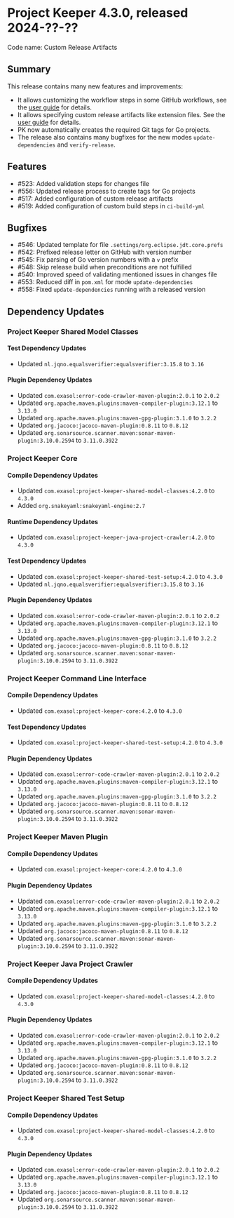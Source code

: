 # Project Keeper 4.3.0, released 2024-??-??

Code name: Custom Release Artifacts

## Summary

This release contains many new features and improvements:
* It allows customizing the workflow steps in some GitHub workflows, see the [user guide](https://github.com/exasol/project-keeper/blob/main/doc/user_guide/user_guide.md#customize-workflow-steps) for details.
* It allows specifying custom release artifacts like extension files. See the [user guide](https://github.com/exasol/project-keeper/blob/main/doc/user_guide/user_guide.md#custom-release-artifacts) for details.
* PK now automatically creates the required Git tags for Go projects.
* The release also contains many bugfixes for the new modes `update-dependencies` and `verify-release`.

## Features

* #523: Added validation steps for changes file
* #556: Updated release process to create tags for Go projects
* #517: Added configuration of custom release artifacts
* #519: Added configuration of custom build steps in `ci-build-yml`

## Bugfixes

* #546: Updated template for file `.settings/org.eclipse.jdt.core.prefs`
* #542: Prefixed release letter on GitHub with version number
* #545: Fix parsing of Go version numbers with a `v` prefix
* #548: Skip release build when preconditions are not fulfilled
* #540: Improved speed of validating mentioned issues in changes file
* #553: Reduced diff in `pom.xml` for mode `update-dependencies`
* #558: Fixed `update-dependencies` running with a released version

## Dependency Updates

### Project Keeper Shared Model Classes

#### Test Dependency Updates

* Updated `nl.jqno.equalsverifier:equalsverifier:3.15.8` to `3.16`

#### Plugin Dependency Updates

* Updated `com.exasol:error-code-crawler-maven-plugin:2.0.1` to `2.0.2`
* Updated `org.apache.maven.plugins:maven-compiler-plugin:3.12.1` to `3.13.0`
* Updated `org.apache.maven.plugins:maven-gpg-plugin:3.1.0` to `3.2.2`
* Updated `org.jacoco:jacoco-maven-plugin:0.8.11` to `0.8.12`
* Updated `org.sonarsource.scanner.maven:sonar-maven-plugin:3.10.0.2594` to `3.11.0.3922`

### Project Keeper Core

#### Compile Dependency Updates

* Updated `com.exasol:project-keeper-shared-model-classes:4.2.0` to `4.3.0`
* Added `org.snakeyaml:snakeyaml-engine:2.7`

#### Runtime Dependency Updates

* Updated `com.exasol:project-keeper-java-project-crawler:4.2.0` to `4.3.0`

#### Test Dependency Updates

* Updated `com.exasol:project-keeper-shared-test-setup:4.2.0` to `4.3.0`
* Updated `nl.jqno.equalsverifier:equalsverifier:3.15.8` to `3.16`

#### Plugin Dependency Updates

* Updated `com.exasol:error-code-crawler-maven-plugin:2.0.1` to `2.0.2`
* Updated `org.apache.maven.plugins:maven-compiler-plugin:3.12.1` to `3.13.0`
* Updated `org.apache.maven.plugins:maven-gpg-plugin:3.1.0` to `3.2.2`
* Updated `org.jacoco:jacoco-maven-plugin:0.8.11` to `0.8.12`
* Updated `org.sonarsource.scanner.maven:sonar-maven-plugin:3.10.0.2594` to `3.11.0.3922`

### Project Keeper Command Line Interface

#### Compile Dependency Updates

* Updated `com.exasol:project-keeper-core:4.2.0` to `4.3.0`

#### Test Dependency Updates

* Updated `com.exasol:project-keeper-shared-test-setup:4.2.0` to `4.3.0`

#### Plugin Dependency Updates

* Updated `com.exasol:error-code-crawler-maven-plugin:2.0.1` to `2.0.2`
* Updated `org.apache.maven.plugins:maven-compiler-plugin:3.12.1` to `3.13.0`
* Updated `org.apache.maven.plugins:maven-gpg-plugin:3.1.0` to `3.2.2`
* Updated `org.jacoco:jacoco-maven-plugin:0.8.11` to `0.8.12`
* Updated `org.sonarsource.scanner.maven:sonar-maven-plugin:3.10.0.2594` to `3.11.0.3922`

### Project Keeper Maven Plugin

#### Compile Dependency Updates

* Updated `com.exasol:project-keeper-core:4.2.0` to `4.3.0`

#### Plugin Dependency Updates

* Updated `com.exasol:error-code-crawler-maven-plugin:2.0.1` to `2.0.2`
* Updated `org.apache.maven.plugins:maven-compiler-plugin:3.12.1` to `3.13.0`
* Updated `org.apache.maven.plugins:maven-gpg-plugin:3.1.0` to `3.2.2`
* Updated `org.jacoco:jacoco-maven-plugin:0.8.11` to `0.8.12`
* Updated `org.sonarsource.scanner.maven:sonar-maven-plugin:3.10.0.2594` to `3.11.0.3922`

### Project Keeper Java Project Crawler

#### Compile Dependency Updates

* Updated `com.exasol:project-keeper-shared-model-classes:4.2.0` to `4.3.0`

#### Plugin Dependency Updates

* Updated `com.exasol:error-code-crawler-maven-plugin:2.0.1` to `2.0.2`
* Updated `org.apache.maven.plugins:maven-compiler-plugin:3.12.1` to `3.13.0`
* Updated `org.apache.maven.plugins:maven-gpg-plugin:3.1.0` to `3.2.2`
* Updated `org.jacoco:jacoco-maven-plugin:0.8.11` to `0.8.12`
* Updated `org.sonarsource.scanner.maven:sonar-maven-plugin:3.10.0.2594` to `3.11.0.3922`

### Project Keeper Shared Test Setup

#### Compile Dependency Updates

* Updated `com.exasol:project-keeper-shared-model-classes:4.2.0` to `4.3.0`

#### Plugin Dependency Updates

* Updated `com.exasol:error-code-crawler-maven-plugin:2.0.1` to `2.0.2`
* Updated `org.apache.maven.plugins:maven-compiler-plugin:3.12.1` to `3.13.0`
* Updated `org.jacoco:jacoco-maven-plugin:0.8.11` to `0.8.12`
* Updated `org.sonarsource.scanner.maven:sonar-maven-plugin:3.10.0.2594` to `3.11.0.3922`

